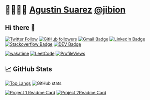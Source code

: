 # 👨‍💻👨‍🔬 [Agustin Suarez](https://hackthedad.com) [@jibion](https://hackthedad.com)

## Hi there 👋

[![Twitter Follow](https://img.shields.io/twitter/follow/jibion?style=social)](https://twitter.com/intent/follow?screen_name=jibion)
[![GitHub followers](https://img.shields.io/github/followers/jibion?label=Follow&style=social)](https://github.com/jibion/?tab=follow)
[![Gmail Badge](https://img.shields.io/badge/-jibion-c14438?style=social&logo=Gmail&logoColor=red&link=mailto:jibion@gmail.com)](mailto:jibion@gmail.com)
[![LinkedIn Badge](https://img.shields.io/badge/-LinkedIn-blue?style=social&logo=Linkedin&logoColor=blue&link=https://www.linkedin.com/in/analista-digital/)](https://www.linkedin.com/in/analista-digital/)
[![Stackoverflow Badge](https://img.shields.io/badge/Stack_Overflow-FE7A16?style=social&logo=stack-overflow&logoColor=orange)](https://stackoverflow.com/users/3257689/agustin)
[![DEV Badge](https://img.shields.io/badge/-DEV-c14438?style=social&logo=Dev.to&logoColor=black&link=https://dev.to/jibion)](https://dev.to/jibion)

[![wakatime](https://wakatime.com/badge/user/882bd247-54eb-441a-bca1-0f51217f30ab.svg)](https://wakatime.com/@882bd247-54eb-441a-bca1-0f51217f30ab)
[![LeetCode](https://img.shields.io/badge/dynamic/json?style=flat&labelColor=black&color=%23ffa116&label=Solved&query=solvedOverTotal&url=https%3A%2F%2Fleetcode-badge.vercel.app%2Fapi%2Fusers%2Fjibion&logo=leetcode&logoColor=yellow)](https://leetcode.com/jibion/)
[![ProfileViews](https://komarev.com/ghpvc/?username=jibion&color=orange&style=flat)](https://komarev.com/ghpvc/?jibion&color=orange)

## &#x1f4c8; GitHub Stats

[![Top Langs](https://github-readme-stats.vercel.app/api/top-langs/?username=jibion&layout=compact&title_color=ffffff&text_color=c9cacc&icon_color=2bbc8a&bg_color=1d1f21)](https://github.com/jibion)
![GitHub stats](https://github-readme-stats.vercel.app/api?username=jibion&show_icons=true&line_height=27&count_private=true&title_color=ffffff&text_color=c9cacc&icon_color=2bbc8a&bg_color=1d1f21)

[![Project 1 Readme Card](https://github-readme-stats.vercel.app/api/pin/?username=jibion&repo=spanish_rent_price_index&title_color=ffffff&text_color=c9cacc&icon_color=2bbc8a&bg_color=1d1f21)](https://github.com/jibion/spanish_rent_price_index)
[![Project 2Readme Card](https://github-readme-stats.vercel.app/api/pin/?username=jibion&repo=projectx&title_color=ffffff&text_color=c9cacc&icon_color=2bbc8a&bg_color=1d1f21)](https://github.com/jibion/projectx)
